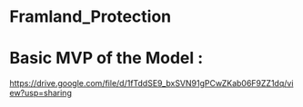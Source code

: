 # Framland_Protection

# Basic MVP of the Model : 
https://drive.google.com/file/d/1fTddSE9_bxSVN91gPCwZKab06F9ZZ1dq/view?usp=sharing
